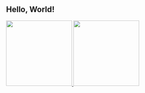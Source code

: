 ## Hello, World!

<div>



  <a href="http://github.com/Dc0st4">


  <img height="180em" src="https://github-readme-stats.vercel.app/api?username=Dc0st4&show_icons=true&theme=dark">


  <img height="180em" src="https://github-readme-stats.vercel.app/api/top-langs/?username=Dc0st4&layout=compact&langs_count=16&theme=dark"/>


</div>    
